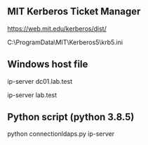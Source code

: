 ## MIT Kerberos Ticket Manager

https://web.mit.edu/kerberos/dist/

C:\ProgramData\MIT\Kerberos5\krb5.ini

## Windows host file

ip-server dc01.lab.test

ip-server lab.test

## Python script (python 3.8.5)

python connectionldaps.py ip-server



